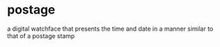 postage
=======

a digital watchface that presents the time and date in a manner similar to that of a postage stamp

